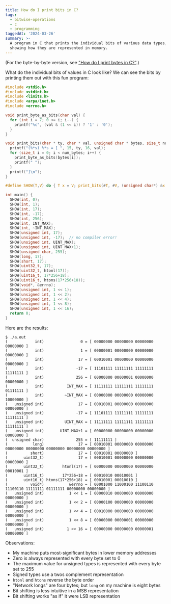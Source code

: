```yaml
---
title: How do I print bits in C?
tags:
  - bitwise-operations
  - c
  - programming
taggedAt: '2024-03-26'
summary: >-
  A program in C that prints the individual bits of various data types,
  showing how they are represented in memory.
---
```


(For the byte-by-byte version, see ["How do I print bytes in C?"](/2016/12/22/printing-bytes/).)

What do the individual bits of values in C look like? We can see the bits by printing them out with this fun program:

```c
#include <stdio.h>
#include <stdint.h>
#include <limits.h>
#include <arpa/inet.h>
#include <errno.h>

void print_byte_as_bits(char val) {
  for (int i = 7; 0 <= i; i--) {
    printf("%c", (val & (1 << i)) ? '1' : '0');
  }
}

void print_bits(char * ty, char * val, unsigned char * bytes, size_t num_bytes) {
  printf("(%*s) %*s = [ ", 15, ty, 16, val);
  for (size_t i = 0; i < num_bytes; i++) {
    print_byte_as_bits(bytes[i]);
    printf(" ");
  }
  printf("]\n");
}

#define SHOW(T,V) do { T x = V; print_bits(#T, #V, (unsigned char*) &x, sizeof(x)); } while(0)

int main() {
  SHOW(int, 0);
  SHOW(int, 1);
  SHOW(int, 17);
  SHOW(int, -17);
  SHOW(int, 256);
  SHOW(int, INT_MAX);
  SHOW(int, ~INT_MAX);
  SHOW(unsigned int, 17);
  SHOW(unsigned int, -17);  // no compiler error!
  SHOW(unsigned int, UINT_MAX);
  SHOW(unsigned int, UINT_MAX+1);
  SHOW(unsigned char, 255);
  SHOW(long, 17);
  SHOW(short, 17);
  SHOW(uint32_t, 17);
  SHOW(uint32_t, htonl(17));
  SHOW(uint16_t, 17*256+18);
  SHOW(uint16_t, htons(17*256+18));
  SHOW(void*, &errno);
  SHOW(unsigned int, 1 << 1);
  SHOW(unsigned int, 1 << 2);
  SHOW(unsigned int, 1 << 4);
  SHOW(unsigned int, 1 << 8);
  SHOW(unsigned int, 1 << 16);
  return 0;
}
```

Here are the results:

```
$ ./a.out
(            int)                0 = [ 00000000 00000000 00000000 00000000 ]
(            int)                1 = [ 00000001 00000000 00000000 00000000 ]
(            int)               17 = [ 00010001 00000000 00000000 00000000 ]
(            int)              -17 = [ 11101111 11111111 11111111 11111111 ]
(            int)              256 = [ 00000000 00000001 00000000 00000000 ]
(            int)          INT_MAX = [ 11111111 11111111 11111111 01111111 ]
(            int)         ~INT_MAX = [ 00000000 00000000 00000000 10000000 ]
(   unsigned int)               17 = [ 00010001 00000000 00000000 00000000 ]
(   unsigned int)              -17 = [ 11101111 11111111 11111111 11111111 ]
(   unsigned int)         UINT_MAX = [ 11111111 11111111 11111111 11111111 ]
(   unsigned int)       UINT_MAX+1 = [ 00000000 00000000 00000000 00000000 ]
(  unsigned char)              255 = [ 11111111 ]
(           long)               17 = [ 00010001 00000000 00000000 00000000 00000000 00000000 00000000 00000000 ]
(          short)               17 = [ 00010001 00000000 ]
(       uint32_t)               17 = [ 00010001 00000000 00000000 00000000 ]
(       uint32_t)        htonl(17) = [ 00000000 00000000 00000000 00010001 ]
(       uint16_t)        17*256+18 = [ 00010010 00010001 ]
(       uint16_t) htons(17*256+18) = [ 00010001 00010010 ]
(          void*)           &errno = [ 00001000 11000100 11100110 11100110 11111111 01111111 00000000 00000000 ]
(   unsigned int)           1 << 1 = [ 00000010 00000000 00000000 00000000 ]
(   unsigned int)           1 << 2 = [ 00000100 00000000 00000000 00000000 ]
(   unsigned int)           1 << 4 = [ 00010000 00000000 00000000 00000000 ]
(   unsigned int)           1 << 8 = [ 00000000 00000001 00000000 00000000 ]
(   unsigned int)          1 << 16 = [ 00000000 00000000 00000001 00000000 ]
```

Observations:

* My machine puts most-significant bytes in lower memory addresses
* Zero is always represented with every byte set to 0
* The maximum value for unsigned types is represented with every byte set to 255
* Signed types use a twos complement representation
* `htonl` and `htons` reverse the byte order
* "Network longs" are four bytes; but `long` on my machine is eight bytes
* Bit shifting is less intuitive in a MSB representation
* Bit shifting works "as if" it were LSB representation
